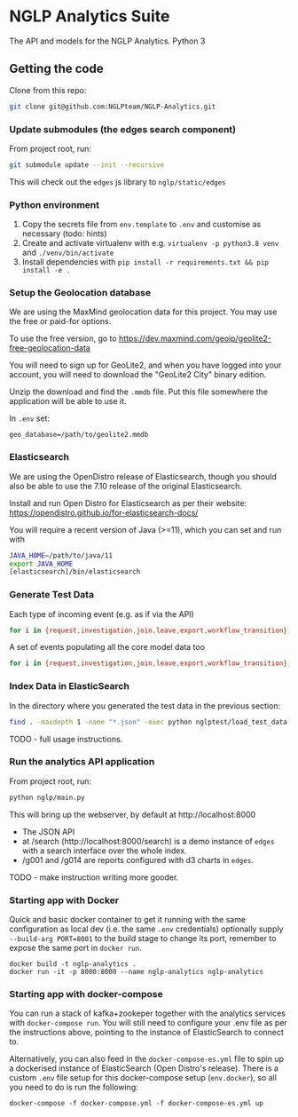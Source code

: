 # NGLP Analytics Suite
The API and models for the NGLP Analytics. Python 3

## Getting the code

Clone from this repo:

```bash
git clone git@github.com:NGLPteam/NGLP-Analytics.git
```

### Update submodules (the edges search component)

From project root, run:
```bash
git submodule update --init --recursive
```

This will check out the `edges` js library to `nglp/static/edges`

### Python environment

1. Copy the secrets file from `env.template` to `.env` and customise as necessary (todo: hints)
2. Create and activate virtualenv with e.g. `virtualenv -p python3.8 venv` and `./venv/bin/activate`
3. Install dependencies with `pip install -r requirements.txt && pip install -e .`

### Setup the Geolocation database

We are using the MaxMind geolocation data for this project.  You may use the free or paid-for options.

To use the free version, go to https://dev.maxmind.com/geoip/geolite2-free-geolocation-data

You will need to sign up for GeoLite2, and when you have logged into your account, you will need to 
download the "GeoLite2 City" binary edition.

Unzip the download and find the `.mmdb` file.  Put this file somewhere the application will be able to use
it.

In `.env` set:

```
geo_database=/path/to/geolite2.mmdb
```

### Elasticsearch

We are using the OpenDistro release of Elasticsearch, though you should also be able to use the 7.10
release of the original Elasticsearch.

Install and run Open Distro for Elasticsearch as per their website: https://opendistro.github.io/for-elasticsearch-docs/

You will require a recent version of Java (>=11), which you can set and run with

```bash
JAVA_HOME=/path/to/java/11
export JAVA_HOME
[elasticsearch]/bin/elasticsearch
```

### Generate Test Data

Each type of incoming event (e.g. as if via the API)

```bash
for i in {request,investigation,join,leave,export,workflow_transition}; do python nglptest/generate_test_data.py -e $i -n 1000; done
```

A set of events populating all the core model data too

```bash
for i in {request,investigation,join,leave,export,workflow_transition}; do python nglptest/generate_test_data.py -e $i -n 1000 -c; done
```

### Index Data in ElasticSearch

In the directory where you generated the test data in the previous section:

```bash
find . -maxdepth 1 -name "*.json" -exec python nglptest/load_test_data.py -i {} \;
```

TODO - full usage instructions.

### Run the analytics API application

From project root, run:
```bash
python nglp/main.py
```

This will bring up the webserver, by default at http://localhost:8000

* The JSON API
* at /search (http://localhost:8000/search) is a demo instance of `edges` with a search interface over the whole index.
* /g001 and /g014 are reports configured with d3 charts in `edges`.

TODO - make instruction writing more gooder.

### Starting app with Docker

Quick and basic docker container to get it running with the same configuration as local dev (i.e. the same `.env` credentials)
optionally supply `--build-arg PORT=8001` to the build stage to change its port, remember to expose the same port in `docker run`.

```shell
docker build -t nglp-analytics .
docker run -it -p 8000:8000 --name nglp-analytics nglp-analytics
```

### Starting app with docker-compose
You can run a stack of kafka+zookeper together with the analytics services with `docker-compose run`. You will still need to configure your .env file as per the instructions above, pointing to the instance of ElasticSearch to connect to.

Alternatively, you can also feed in the `docker-compose-es.yml` file to spin up a dockerised instance of ElasticSearch (Open Distro's release). There is a custom `.env` file setup for this docker-compose setup (`env.docker`), so all you need to do is run the following:

`docker-compose -f docker-compose.yml -f docker-compose-es.yml up`
